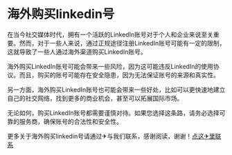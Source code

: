 # 海外购买linkedin号

在当今社交媒体时代，拥有一个活跃的LinkedIn账号对于个人和企业来说至关重要。然而，对于一些人来说，通过正规途径注册LinkedIn账号可能有一定的限制，这就导致了一些人通过海外渠道购买LinkedIn账号。

海外购买LinkedIn账号可能会带来一些风险，因为这可能违反LinkedIn的使用协议。而且，购买的账号可能存在安全隐患，因为无法保证账号的来源和真实性。

另一方面，海外购买LinkedIn账号也可能会带来一些好处，比如可以更快速地建立自己的社交网络，找到更多的商业机会，甚至可以拓展国际市场。

无论如何，购买LinkedIn账号都需要谨慎对待。如果您选择这条路，请务必选择可靠的服务商，确保账号的合法性和安全性。

更多关于海外购买linkedin号请通过✈与我们联系，感谢阅读，谢谢！[点这✈里联系](https://ss.k02.cc)